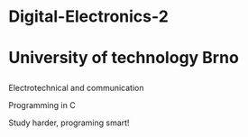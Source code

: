 # Digital-Electronics-2<p>
  
# University of technology Brno<p>
Electrotechnical and communication<p> 
Programming in C<p>

Study harder, programing smart!<p>
